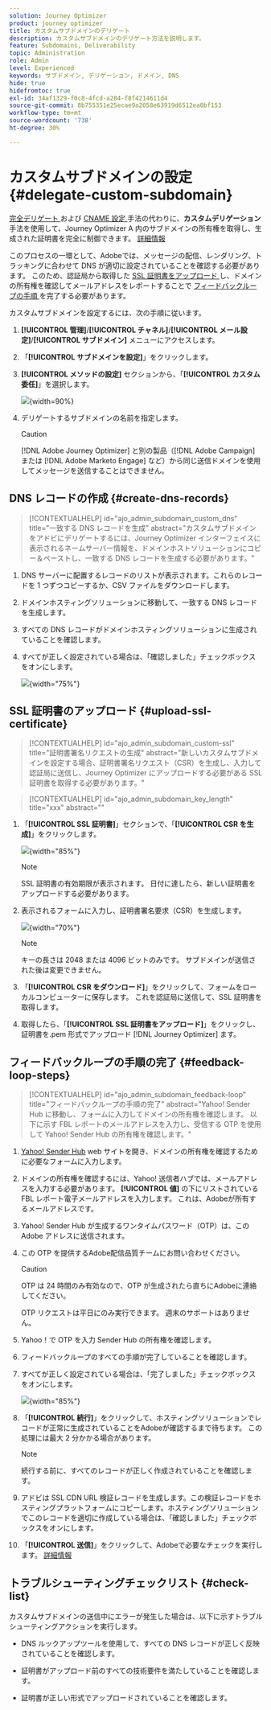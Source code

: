 ```yaml
---
solution: Journey Optimizer
product: journey optimizer
title: カスタムサブドメインのデリゲート
description: カスタムサブドメインのデリゲート方法を説明します。
feature: Subdomains, Deliverability
topic: Administration
role: Admin
level: Experienced
keywords: サブドメイン, デリゲーション, ドメイン, DNS
hide: true
hidefromtoc: true
exl-id: 34af1329-f0c8-4fcd-a284-f8f4214611d4
source-git-commit: 8b755351e25ecae9a2058e63919d6512ea0bf153
workflow-type: tm+mt
source-wordcount: '738'
ht-degree: 30%

---
```


# カスタムサブドメインの設定 {#delegate-custom-subdomain}

[ 完全デリゲート ](about-subdomain-delegation.md#full-subdomain-delegation) および [CNAME 設定 ](about-subdomain-delegation.md#cname-subdomain-delegation) 手法の代わりに、**カスタムデリゲーション** 手法を使用して、Journey Optimizer A 内のサブドメインの所有権を取得し、生成された証明書を完全に制御できます。 [詳細情報](about-subdomain-delegation.md#custom-subdomain-delegation)

このプロセスの一環として、Adobeでは、メッセージの配信、レンダリング、トラッキングに合わせて DNS が適切に設定されていることを確認する必要があります。 このため、認証局から取得した [SSL 証明書をアップロード ](#upload-ssl-certificate) し、ドメインの所有権を確認してメールアドレスをレポートすることで [ フィードバックループの手順 ](#feedback-loop-steps) を完了する必要があります。

カスタムサブドメインを設定するには、次の手順に従います。

1. **[!UICONTROL 管理]**/**[!UICONTROL チャネル]**/**[!UICONTROL メール設定]**/**[!UICONTROL サブドメイン]** メニューにアクセスします。

1. 「**[!UICONTROL サブドメインを設定]**」をクリックします。

1. **[!UICONTROL メソッドの設定]** セクションから、「**[!UICONTROL カスタム委任]**」を選択します。

   ![](assets/subdomain-method-custom.png){width=90%}

1. デリゲートするサブドメインの名前を指定します。

   >[!CAUTION]
   >
   >[!DNL Adobe Journey Optimizer] と別の製品（[!DNL Adobe Campaign] または [!DNL Adobe Marketo Engage] など）から同じ送信ドメインを使用してメッセージを送信することはできません。

## DNS レコードの作成 {#create-dns-records}

>[!CONTEXTUALHELP]
>id="ajo_admin_subdomain_custom_dns"
>title="一致する DNS レコードを生成"
>abstract="カスタムサブドメインをアドビにデリゲートするには、Journey Optimizer インターフェイスに表示されるネームサーバー情報を、ドメインホストソリューションにコピー＆ペーストし、一致する DNS レコードを生成する必要があります。"

1. DNS サーバーに配置するレコードのリストが表示されます。これらのレコードを 1 つずつコピーするか、CSV ファイルをダウンロードします。

1. ドメインホスティングソリューションに移動して、一致する DNS レコードを生成します。

1. すべての DNS レコードがドメインホスティングソリューションに生成されていることを確認します。

1. すべてが正しく設定されている場合は、「確認しました」チェックボックスをオンにします。

   ![](assets/subdomain-custom-submit.png){width="75%"}

## SSL 証明書のアップロード {#upload-ssl-certificate}

>[!CONTEXTUALHELP]
>id="ajo_admin_subdomain_custom-ssl"
>title="証明書署名リクエストの生成"
>abstract="新しいカスタムサブドメインを設定する場合、証明書署名リクエスト（CSR）を生成し、入力して認証局に送信し、Journey Optimizer にアップロードする必要がある SSL 証明書を取得する必要があります。"

>[!CONTEXTUALHELP]
>id="ajo_admin_subdomain_key_length"
>title="xxx"
>abstract=""

1. 「**[!UICONTROL SSL 証明書]**」セクションで、「**[!UICONTROL CSR を生成]**」をクリックします。

   ![](assets/subdomain-custom-ssl-certificate.png){width="85%"}

   >[!NOTE]
   >
   >SSL 証明書の有効期限が表示されます。 日付に達したら、新しい証明書をアップロードする必要があります。

1. 表示されるフォームに入力し、証明書署名要求（CSR）を生成します。

   ![](assets/subdomain-custom-generate-csr.png){width="70%"}

   >[!NOTE]
   >
   >キーの長さは 2048 または 4096 ビットのみです。 サブドメインが送信された後は変更できません。

1. 「**[!UICONTROL CSR をダウンロード]**」をクリックして、フォームをローカルコンピューターに保存します。 これを認証局に送信して、SSL 証明書を取得します。

1. 取得したら、「**[!UICONTROL SSL 証明書をアップロード]**」をクリックし、証明書を.pem 形式でアップロード [!DNL Journey Optimizer] ます。

## フィードバックループの手順の完了 {#feedback-loop-steps}

>[!CONTEXTUALHELP]
>id="ajo_admin_subdomain_feedback-loop"
>title="フィードバックループの手順の完了"
>abstract="Yahoo! Sender Hub に移動し、フォームに入力してドメインの所有権を確認します。 以下に示す FBL レポートのメールアドレスを入力し、受信する OTP を使用して Yahoo! Sender Hub の所有権を確認します。"

1. [Yahoo! Sender Hub](https://senders.yahooinc.com/) web サイトを開き、ドメインの所有権を確認するために必要なフォームに入力します。

1. ドメインの所有権を確認するには、Yahoo! 送信者ハブでは、メールアドレスを入力する必要があります。 **[!UICONTROL 値]** の下にリストされている FBL レポート電子メールアドレスを入力します。 これは、Adobeが所有するメールアドレスです。

1. Yahoo! Sender Hub が生成するワンタイムパスワード（OTP）は、このAdobe アドレスに送信されます。

1. この OTP を提供するAdobe配信品質チームにお問い合わせください。<!--Specify how to reach out + any information that customer should share in the request to deliverability team to get access to the right OTP-->

   >[!CAUTION]
   >
   >OTP は 24 時間のみ有効なので、OTP が生成されたら直ちにAdobeに連絡してください。<!--TBC?-->
   >
   >OTP リクエストは平日にのみ実行できます。 週末のサポートはありません。<!--Add times + timezone-->

1. Yahoo！で OTP を入力 Sender Hub の所有権を確認します。

1. フィードバックループのすべての手順が完了していることを確認します。

1. すべてが正しく設定されている場合は、「完了しました」チェックボックスをオンにします。

   ![](assets/subdomain-custom-feedback-loop.png){width="85%"}

1. 「**[!UICONTROL 続行]**」をクリックして、ホスティングソリューションでレコードが正常に生成されていることをAdobeが確認するまで待ちます。 この処理には最大 2 分かかる場合があります。

   >[!NOTE]
   >
   >続行する前に、すべてのレコードが正しく作成されていることを確認します。

1. アドビは SSL CDN URL 検証レコードを生成します。この検証レコードをホスティングプラットフォームにコピーします。ホスティングソリューションでこのレコードを適切に作成している場合は、「確認しました」チェックボックスをオンにします。

1. 「**[!UICONTROL 送信]**」をクリックして、Adobeで必要なチェックを実行します。 [詳細情報](delegate-subdomain.md#submit-subdomain)

## トラブルシューティングチェックリスト {#check-list}

カスタムサブドメインの送信中にエラーが発生した場合は、以下に示すトラブルシューティングアクションを実行します。

* DNS ルックアップツールを使用して、すべての DNS レコードが正しく反映されていることを確認します。

* 証明書がアップロード前のすべての技術要件を満たしていることを確認します。

* 証明書が正しい形式でアップロードされていることを確認します。
